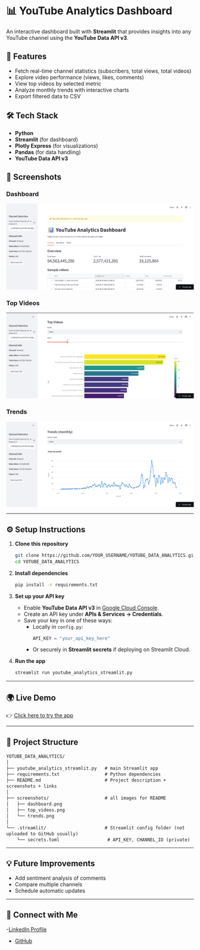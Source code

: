 # 📊 YouTube Analytics Dashboard  

An interactive dashboard built with **Streamlit** that provides insights into any YouTube channel using the **YouTube Data API v3**.  

## 🚀 Features  
- Fetch real-time channel statistics (subscribers, total views, total videos)  
- Explore video performance (views, likes, comments)  
- View top videos by selected metric  
- Analyze monthly trends with interactive charts  
- Export filtered data to CSV  

## 🛠️ Tech Stack  
- **Python**  
- **Streamlit** (for dashboard)  
- **Plotly Express** (for visualizations)  
- **Pandas** (for data handling)  
- **YouTube Data API v3**  

## 📸 Screenshots

### Dashboard
![Dashboard](screenshots/dashboard.png)

### Top Videos
![Top Videos](screenshots/top_videos.png)

### Trends
![Trends](screenshots/trends.png)




---

## ⚙️ Setup Instructions  

1. **Clone this repository**  
   ```bash
   git clone https://github.com/YOUR_USERNAME/YOTUBE_DATA_ANALYTICS.git
   cd YOTUBE_DATA_ANALYTICS
   ```

2. **Install dependencies**  
   ```bash
   pip install -r requirements.txt
   ```

3. **Set up your API key**  
   - Enable **YouTube Data API v3** in [Google Cloud Console](https://console.cloud.google.com/apis/library).  
   - Create an API key under **APIs & Services → Credentials**.  
   - Save your key in one of these ways:  
     - Locally in `config.py`:  
       ```python
       API_KEY = "your_api_key_here"
       ```  
     - Or securely in **Streamlit secrets** if deploying on Streamlit Cloud.  

4. **Run the app**  
   ```bash
   streamlit run youtube_analytics_streamlit.py
   ```

---

## 🌍 Live Demo   
👉 [Click here to try the app](https://yotubedataanalytics-5at2shvkhzsujbvdphkny5.streamlit.app/ )  
 
---

## 📂 Project Structure  
```
YOTUBE_DATA_ANALYTICS/
│
├── youtube_analytics_streamlit.py   # main Streamlit app
├── requirements.txt                 # Python dependencies
├── README.md                        # Project description + screenshots + links
│
├── screenshots/                     # all images for README
│   ├── dashboard.png
│   ├── top_videos.png
│   └── trends.png
│
└── .streamlit/                      # Streamlit config folder (not uploaded to GitHub usually)
    └── secrets.toml                  # API_KEY, CHANNEL_ID (private)

```

---

## 💡 Future Improvements  
- Add sentiment analysis of comments  
- Compare multiple channels  
- Schedule automatic updates  

---

## 🤝 Connect with Me  
-[LinkedIn Profile](https://www.linkedin.com/in/prithvi-jain-122422329)

- [GitHub](https://github.com/PRITHVI30JAIN/YOTUBE_DATA_ANALYTICS)  

